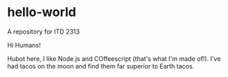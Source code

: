 # hello-world
A repository for ITD 2313

Hi Humans!

Hubot here, I like Node.js and COffeescript (that's what I'm made of!).
I've had tacos on the moon and find them far superior to Earth tacos. 
